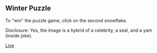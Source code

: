 ## Winter Puzzle
To "win" the puzzle game, click on the second snowflake.

Disclosure: Yes, the image is a hybrid of a celebrity, a seal, and a yam (inside joke).

[Live](https://azureowl.github.io/hasselyam-winter-puzzle/)
